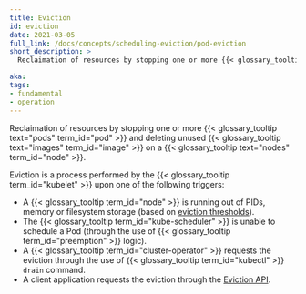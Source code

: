 ```yaml
---
title: Eviction
id: eviction
date: 2021-03-05
full_link: /docs/concepts/scheduling-eviction/pod-eviction
short_description: >
  Reclaimation of resources by stopping one or more {{< glossary_tooltip text="pods" term_id="pod" >}} and deleting unused {{< glossary_tooltip text="images" term_id="image" >}} on a {{< glossary_tooltip text="nodes" term_id="node" >}}.

aka:
tags:
- fundamental
- operation
---
```

 Reclaimation of resources by stopping one or more {{< glossary_tooltip text="pods" term_id="pod" >}} and deleting unused {{< glossary_tooltip text="images" term_id="image" >}} on a {{< glossary_tooltip text="nodes" term_id="node" >}}.

<!--more-->

Eviction is a process performed by the {{< glossary_tooltip term_id="kubelet" >}} upon one of the following triggers:
* A {{< glossary_tooltip term_id="node" >}} is running out of PIDs, memory or filesystem storage (based on [eviction thresholds](/docs/tasks/administer-cluster/out-of-resource/#eviction-thresholds)).
* The {{< glossary_tooltip term_id="kube-scheduler" >}} is unable to schedule a Pod (through the use of {{< glossary_tooltip term_id="preemption" >}} logic).
* A {{< glossary_tooltip term_id="cluster-operator" >}} requests the eviction through the use of {{< glossary_tooltip term_id="kubectl" >}} `drain` command.
* A client application requests the eviction through the [Eviction API](/docs/tasks/administer-cluster/safely-drain-node/#eviction-api).
